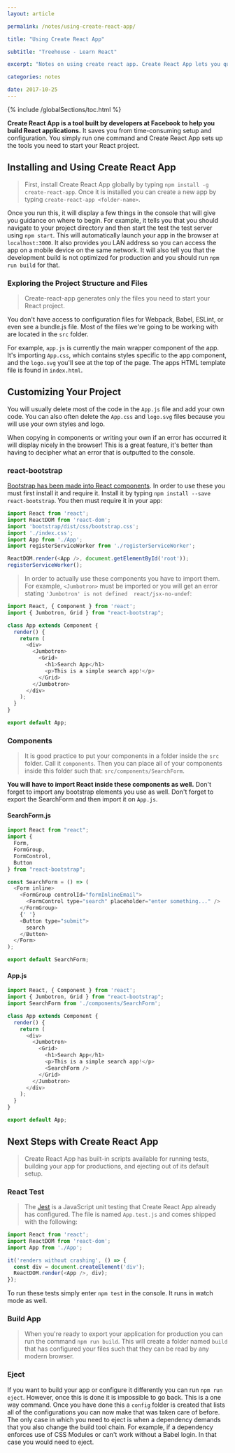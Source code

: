 ```yaml
---
layout: article

permalink: /notes/using-create-react-app/

title: "Using Create React App"

subtitle: "Treehouse - Learn React"

excerpt: "Notes on using create react app. Create React App lets you quickly set up React projects."

categories: notes

date: 2017-10-25
---
```


{% include /globalSections/toc.html %}

**Create React App is a tool built by developers at Facebook to help you build React applications.** It saves you from time-consuming setup and configuration. You simply run one command and Create React App sets up the tools you need to start your React project.

## Installing and Using Create React App

>First, install Create React App globally by typing `npm install -g create-react-app`. Once it is installed you can create a new app by typing `create-react-app <folder-name>`.

Once you run this, it will display a few things in the console that will give you guidance on where to begin. For example, it tells you that you should navigate to your project directory and then start the test the test server using `npm start`. This will automatically launch your app in the browser at `localhost:3000`. It also provides you LAN address so you can access the app on a mobile device on the same network. It will also tell you that the development build is not optimized for production and you should run `npm run build` for that.

### Exploring the Project Structure and Files

>Create-react-app generates only the files you need to start your React project.

You don't have access to configuration files for Webpack, Babel, ESLint, or even see a bundle.js file. Most of the files we're going to be working with are located in the `src` folder.

For example, `app.js` is currently the main wrapper component of the app. It's importing `App.css`, which contains styles specific to the app component, and the `logo.svg` you'll see at the top of the page. The apps HTML template file is found in `index.html`.

## Customizing Your Project

You will usually delete most of the code in the `App.js` file and add your own code. You can also often delete the `App.css` and `logo.svg` files because you will use your own styles and logo. 

When copying in components or writing your own if an error has occurred it will display nicely in the browser! This is a great feature, it's better than having to decipher what an error that is outputted to the console.

### react-bootstrap

[Bootstrap has been made into React components](https://react-bootstrap.github.io/). In order to use these you must first install it and require it. Install it by typing `npm install --save react-bootstrap`. You then must require it in your app:

```javascript
import React from 'react';
import ReactDOM from 'react-dom';
import 'bootstrap/dist/css/bootstrap.css';
import './index.css';
import App from './App';
import registerServiceWorker from './registerServiceWorker';

ReactDOM.render(<App />, document.getElementById('root'));
registerServiceWorker();
```

>In order to actually use these components you have to import them. For example, `<Jumbotron>` must be imported or you will get an error stating `'Jumbotron' is not defined  react/jsx-no-undef`:

```javascript
import React, { Component } from 'react';
import { Jumbotron, Grid } from "react-bootstrap";

class App extends Component {
  render() {
    return (
      <div>
        <Jumbotron>
          <Grid>
            <h1>Search App</h1>
            <p>This is a simple search app!</p>
          </Grid>  
        </Jumbotron>
      </div>
    );
  }
}

export default App;
```

### Components

>It is good practice to put your components in a folder inside the `src` folder. Call it `components`. Then you can place all of your components inside this folder such that: `src/components/SearchForm`.

**You will have to import React inside these components as well.** Don't forget to import any bootstrap elements you use as well. Don't forget to export the SearchForm and then import it on `App.js`.

#### SearchForm.js

```javascript
import React from "react";
import { 
  Form, 
  FormGroup, 
  FormControl, 
  Button 
} from "react-bootstrap";

const SearchForm = () => (
  <Form inline>
    <FormGroup controlId="formInlineEmail">
      <FormControl type="search" placeholder="enter something..." />
    </FormGroup>
    {' '}
    <Button type="submit">
      search
    </Button>
  </Form>
);

export default SearchForm;
```

#### App.js

```javascript
import React, { Component } from 'react';
import { Jumbotron, Grid } from "react-bootstrap";
import SearchForm from './components/SearchForm';

class App extends Component {
  render() {
    return (
      <div>
        <Jumbotron>
          <Grid>
            <h1>Search App</h1>
            <p>This is a simple search app!</p>
            <SearchForm />
          </Grid>  
        </Jumbotron>
      </div>
    );
  }
}

export default App;
```

## Next Steps with Create React App

>Create React App has built-in scripts available for running tests, building your app for productions, and ejecting out of its default setup.

### React Test

>The [Jest](https://facebook.github.io/jest/docs/en/tutorial-react.html) is a JavaScript unit testing that Create React App already has configured. The file is named `App.test.js` and comes shipped with the following:

```javascript
import React from 'react';
import ReactDOM from 'react-dom';
import App from './App';

it('renders without crashing', () => {
  const div = document.createElement('div');
  ReactDOM.render(<App />, div);
});
```

To run these tests simply enter `npm test` in the console. It runs in watch mode as well.

### Build App

>When you're ready to export your application for production you can run the command `npm run build`. This will create a folder named `build` that has configured your files such that they can be read by any modern browser.

### Eject

If you want to build your app or configure it differently you can run `npm run eject`. However, once this is done it is impossible to go back. This is a one way command. Once you have done this a `config` folder is created that lists all of the configurations you can now make that was taken care of before. The only case in which you need to eject is when a dependency demands that you also change the build tool chain. For example, if a dependency enforces use of CSS Modules or can't work without a Babel login. In that case you would need to eject.